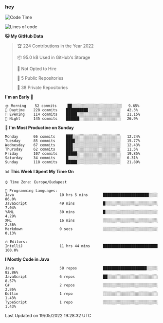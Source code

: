 ### hey

<!--START_SECTION:waka-->
![Code Time](http://img.shields.io/badge/Code%20Time-763%20hrs%2015%20mins-blue)

![Lines of code](https://img.shields.io/badge/From%20Hello%20World%20I%27ve%20Written-498%20Thousand%20lines%20of%20code-blue)

**🐱 My GitHub Data** 

> 🏆 224 Contributions in the Year 2022
 > 
> 📦 95.0 kB Used in GitHub's Storage 
 > 
> 🚫 Not Opted to Hire
 > 
> 📜 5 Public Repositories 
 > 
> 🔑 38 Private Repositories  
 > 
**I'm an Early 🐤** 

```text
🌞 Morning    52 commits     ██░░░░░░░░░░░░░░░░░░░░░░░   9.65% 
🌆 Daytime    228 commits    ██████████░░░░░░░░░░░░░░░   42.3% 
🌃 Evening    114 commits    █████░░░░░░░░░░░░░░░░░░░░   21.15% 
🌙 Night      145 commits    ██████░░░░░░░░░░░░░░░░░░░   26.9%

```
📅 **I'm Most Productive on Sunday** 

```text
Monday       66 commits     ███░░░░░░░░░░░░░░░░░░░░░░   12.24% 
Tuesday      85 commits     ████░░░░░░░░░░░░░░░░░░░░░   15.77% 
Wednesday    67 commits     ███░░░░░░░░░░░░░░░░░░░░░░   12.43% 
Thursday     62 commits     ███░░░░░░░░░░░░░░░░░░░░░░   11.5% 
Friday       107 commits    █████░░░░░░░░░░░░░░░░░░░░   19.85% 
Saturday     34 commits     █░░░░░░░░░░░░░░░░░░░░░░░░   6.31% 
Sunday       118 commits    █████░░░░░░░░░░░░░░░░░░░░   21.89%

```


📊 **This Week I Spent My Time On** 

```text
⌚︎ Time Zone: Europe/Budapest

💬 Programming Languages: 
Java                     10 hrs 5 mins       █████████████████████░░░░   86.0% 
JavaScript               49 mins             █░░░░░░░░░░░░░░░░░░░░░░░░   7.04% 
YAML                     30 mins             █░░░░░░░░░░░░░░░░░░░░░░░░   4.29% 
XML                      16 mins             ░░░░░░░░░░░░░░░░░░░░░░░░░   2.36% 
Markdown                 0 secs              ░░░░░░░░░░░░░░░░░░░░░░░░░   0.13%

🔥 Editors: 
IntelliJ                 11 hrs 44 mins      █████████████████████████   100.0%

```

**I Mostly Code in Java** 

```text
Java                     58 repos            ████████████████████░░░░░   82.86% 
JavaScript               6 repos             ██░░░░░░░░░░░░░░░░░░░░░░░   8.57% 
C#                       2 repos             ░░░░░░░░░░░░░░░░░░░░░░░░░   2.86% 
Kotlin                   1 repo              ░░░░░░░░░░░░░░░░░░░░░░░░░   1.43% 
TypeScript               1 repo              ░░░░░░░░░░░░░░░░░░░░░░░░░   1.43%

```



 Last Updated on 19/05/2022 19:28:32 UTC
<!--END_SECTION:waka-->
